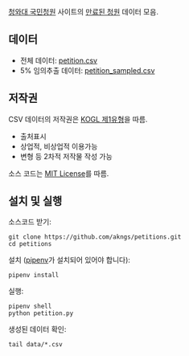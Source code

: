 [청와대 국민청원](https://www1.president.go.kr/petitions) 사이트의
[만료된 청원](https://www1.president.go.kr/petitions?only=finished) 데이터 모음.

## 데이터

* 전체 데이터: [petition.csv](https://s3.ap-northeast-2.amazonaws.com/data10902/petition/petition.csv)
* 5% 임의추출 데이터: [petition_sampled.csv](https://s3.ap-northeast-2.amazonaws.com/data10902/petition/petition_sampled.csv)

## 저작권

CSV 데이터의 저작권은 [KOGL 제1유형](http://www.kogl.or.kr/info/license.do)을 따름.

* 출처표시
* 상업적, 비상업적 이용가능
* 변형 등 2차적 저작물 작성 가능

소스 코드는 [MIT License](LICENSE)를 따름.

## 설치 및 실행

소스코드 받기:

    git clone https://github.com/akngs/petitions.git
    cd petitions

설치 ([pipenv](https://github.com/pypa/pipenv)가 설치되어 있어야 합니다):

    pipenv install

실행:

    pipenv shell
    python petition.py

생성된 데이터 확인:

    tail data/*.csv
